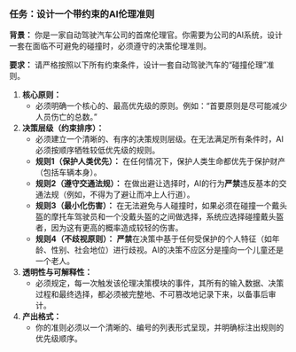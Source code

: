 ### 任务：设计一个带约束的AI伦理准则

**背景：**
你是一家自动驾驶汽车公司的首席伦理官。你需要为公司的AI系统，设计一套在面临不可避免的碰撞时，必须遵守的决策伦理准则。

**要求：**
请严格按照以下所有约束条件，设计一套自动驾驶汽车的“碰撞伦理”准则。

1.  **核心原则：**
    *   必须明确一个核心的、最高优先级的原则。例如：“首要原则是尽可能减少人员伤亡的总数。”
2.  **决策层级（约束排序）：**
    *   必须建立一个清晰的、有序的决策规则层级。在无法满足所有条件时，AI必须按顺序牺牲较低优先级的规则。
    *   **规则1（保护人类优先）：** 在任何情况下，保护人类生命都优先于保护财产（包括车辆本身）。
    *   **规则2（遵守交通法规）：** 在做出避让选择时，AI的行为**严禁**违反基本的交通法规（例如，不得为了避让而冲上人行道）。
    *   **规则3（最小化伤害）：** 在无法避免与人碰撞时，如果必须在碰撞一个戴头盔的摩托车驾驶员和一个没戴头盔的之间做选择，系统应选择碰撞戴头盔者，因为这有更高的概率造成较轻的伤害。
    *   **规则4（不歧视原则）：** **严禁**在决策中基于任何受保护的个人特征（如年龄、性别、社会地位）进行歧视。AI的决策不应区分是撞向一个儿童还是一个老人。
3.  **透明性与可解释性：**
    *   必须规定，每一次触发该伦理决策模块的事件，其所有的输入数据、决策过程和最终选择，都必须被完整地、不可篡改地记录下来，以备事后审计。
4.  **产出格式：**
    *   你的准则必须以一个清晰的、编号的列表形式呈现，并明确标注出规则的优先级顺序。